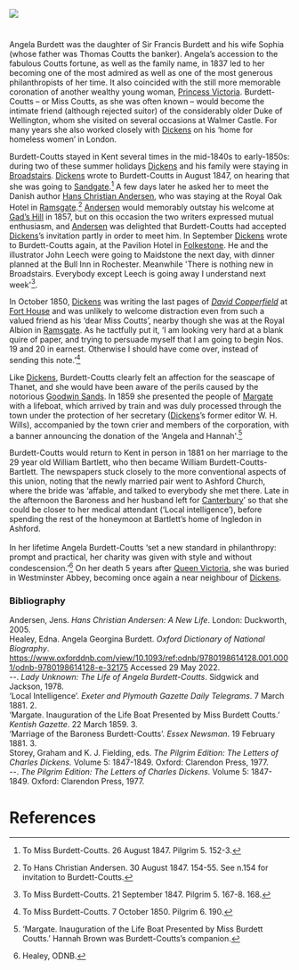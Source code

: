<a href="https://beta.kent-maps.online"><img src="https://beta.kent-maps.online/juncture/ve-button.png"></a>

<param ve-config
    title="Angela Burdett-Coutts, 1814-1906"
    author="Professor Carolyn Oulton"
    banner="https://upload.wikimedia.org/wikipedia/commons/f/fc/Burdett-Coutts_sundial_mosaics_-_geograph.org.uk_-_475598.jpg"
    layout="vtl"
    description="In this visual essay, Professor Carolyn Oulton traces the Kent visits and interactions with Charles Dickens et al of heiress and philanthropist Angela Burdett-Coutts.">

<!-- Global Entities -->
<param ve-entity title="Walmer Castle" eid="Q2543161">
<param ve-entity title="Maidstone" eid="Q213180">
<param ve-entity title="Rochester" eid="Q507517">
<param ve-entity title="Thanet" eid="Q1752642">
<param ve-entity title="Ashford" eid="Q725261">
<param ve-entity title="Ramsgate" eid="Q736439">
<param ve-entity title="Broadstairs" eid="Q922739">
<param ve-entity title="Folkestone" eid="Q375314">

<!-- Base map starting position centred on Canterbury -->
<param ve-map center="Q29303" zoom="10">

<!-- Historical map layers -->
<param ve-map-layer active allmaps allmaps-id="bd3bb7d13a5d0a88" title="Moule 1850">

#

Angela Burdett was the daughter of Sir Francis Burdett and his wife Sophia (whose father was Thomas Coutts the banker). Angela’s accession to the fabulous Coutts fortune, as well as the family name, in 1837 led to her becoming one of the most admired as well as one of the most generous philanthropists of her time. It also coincided with the still more memorable coronation of another wealthy young woman, [Princess Victoria](/19c/19c-victoria-biography). Burdett-Coutts – or Miss Coutts, as she was often known – would become the intimate friend (although rejected suitor) of the considerably older Duke of Wellington, whom she visited on several occasions at Walmer Castle. For many years she also worked closely with [Dickens](/dickens) on his ‘home for homeless women’ in London.
<param ve-image 
       label="Angela Burdett-Coutts" 
       description="A portrait of Burdett-Coutts, circa 1840" 
       license="Public domain" 
       url="https://upload.wikimedia.org/wikipedia/commons/3/33/Angela_Georgina_Burdett-Coutts%2C_Baroness_Burdett-Coutts_from_NPG.jpg">
<!-- Base map starting position centred on Walmer Castle -->
<param ve-map center="Q2543161" zoom="12">

Burdett-Coutts stayed in Kent several times in the mid-1840s to early-1850s: during two of these summer holidays [Dickens](/dickens) and his family were staying in [Broadstairs](/dickens/dickens-broadstairs). [Dickens](/dickens) wrote to Burdett-Coutts in August 1847, on hearing that she was going to [Sandgate](/placesqz/sandgate-overview).[^ref1] A few days later he asked her to meet the Danish author [Hans Christian Andersen](/19c/19c-christian-andersen), who was staying at the Royal Oak Hotel in [Ramsgate](/dickens/19c-ramsgate).[^ref2] [Andersen](/19c/19c-christian-andersen) would memorably outstay his welcome at [Gad’s Hill](/dickens/dickens-gads-hill) in 1857, but on this occasion the two writers expressed mutual enthusiasm, and [Andersen](/19c/19c-christian-andersen) was delighted that Burdett-Coutts had accepted [Dickens](/dickens)’s  invitation partly in order to meet him. In September [Dickens](/dickens) wrote to Burdett-Coutts again, at the Pavilion Hotel in [Folkestone](/19c/19c-folkestone). He and the illustrator John Leech were going to Maidstone the next day, with dinner planned at the Bull Inn in Rochester. Meanwhile 'There is nothing new in Broadstairs. Everybody except Leech is going away I understand next week'[^ref3].
<param ve-image url="https://stor.artstor.org/stor/077213e1-ee34-4966-a7eb-64fb7cf89d8d" label="Broadstairs Map" attribution="by kind permission of Dickens Museum, Broadstairs">

In October 1850, [Dickens](/dickens) was writing the last pages of [_David Copperfield_](/dickens/david-copperfield-curated-walk)  at [Fort House](/dickens/dickens-fort-house) and was unlikely to welcome distraction even from such a valued friend as his ‘dear Miss Coutts’, nearby though she was at the Royal Albion in [Ramsgate](/dickens/19c-ramsgate). As he tactfully put it, ‘I am looking very hard at a blank quire of paper, and trying to persuade myself that I am going to begin Nos. 19 and 20 in earnest. Otherwise I should have come over, instead of sending this note.’[^ref4]
<param ve-image 
       label="Charles Dickens" 
       description="A portrait of Dickens, between 1867 and 1868" 
       license="Public domain" 
       url="https://upload.wikimedia.org/wikipedia/commons/a/aa/Dickens_Gurney_head.jpg">
<param ve-map center="Q725261" zoom="10">

Like [Dickens](/dickens), Burdett-Coutts clearly felt an affection for the seascape of Thanet, and she would have been aware of the perils caused by the notorious [Goodwin Sands](/dickens/david-copperfield-goodwin-sands). In 1859 she presented the people of [Margate](/19c/19c-margate) with a lifeboat, which arrived by train and was duly processed through the town under the protection of her secretary ([Dickens](/dickens)’s former editor W. H. Wills), accompanied by the town crier and members of the corporation, with a banner announcing the donation of the ‘Angela and Hannah'.[^ref5]
<param ve-image url="https://stor.artstor.org/stor/6fbd0fc9-b2ce-421e-98e7-36cd1e89a92f" label="The Goodwin Sands image from Heroes of the Goodwin Sands" attribution="by Thomas Stanley Treanor, 1904">
<param ve-map center="Q1752642" zoom="11">

Burdett-Coutts would return to Kent in person in 1881 on her marriage to the 29 year old William Bartlett, who then became William Burdett-Coutts-Bartlett. The newspapers stuck closely to the more conventional aspects of this union, noting that the newly married pair went to Ashford Church, where the bride was ‘affable, and talked to everybody she met there. Late in the afternoon the Baroness and her husband left for [Canterbury](/19c/19c-canterbury)’ so that she could be closer to her medical attendant (‘Local intelligence’), before spending the rest of the honeymoon at Bartlett’s home of Ingledon in Ashford.
<br><br>
In her lifetime Angela Burdett-Coutts ‘set a new standard in philanthropy: prompt and practical, her charity was given with style and without condescension.’[^ref6] On her death 5 years after [Queen Victoria](/19c/19c-victoria-biography), she was buried in Westminster Abbey, becoming once again a near neighbour of [Dickens](/dickens).
<param ve-image url="https://upload.wikimedia.org/wikipedia/commons/c/cd/St_Mary%2C_Ashford%2C_June_2021.jpg" label="St Mary's, Ashford" attribution="Poliphilo, CC0, via Wikimedia Commons">
<param ve-map center="Q725261" zoom="10">

### Bibliography
Andersen, Jens. _Hans Christian Andersen: A New Life_. London: Duckworth, 2005.   
Healey, Edna. Angela Georgina Burdett. _Oxford Dictionary of National Biography_. https://www.oxforddnb.com/view/10.1093/ref:odnb/9780198614128.001.0001/odnb-9780198614128-e-32175  Accessed 29 May 2022.   
--. _Lady Unknown: The Life of Angela Burdett-Coutts_. Sidgwick and Jackson, 1978.   
‘Local Intelligence’. _Exeter and Plymouth Gazette Daily Telegrams_. 7 March 1881. 2.   
‘Margate. Inauguration of the Life Boat Presented by Miss Burdett Coutts.’ _Kentish Gazette_. 22 March 1859. 3.   
‘Marriage of the Baroness Burdett-Coutts’. _Essex Newsman_. 19 February 1881. 3.   
Storey, Graham and K. J. Fielding, eds. _The Pilgrim Edition: The Letters of Charles Dickens._ Volume 5: 1847-1849. Oxford: Clarendon Press, 1977.   
--. _The Pilgrim Edition: The Letters of Charles Dickens_. Volume 5: 1847-1849. Oxford: Clarendon Press, 1977.   
<param ve-image 
       label="Escutcheon of Angela Burdett-Coutts" 
       description="The personal emblem of Burdett-Coutts" 
       license="Public domain" 
       url="https://upload.wikimedia.org/wikipedia/commons/5/54/Angela_Burdett-Coutts.gif"
       fit="contain">

# References
[^ref1]: To Miss Burdett-Coutts. 26 August 1847. Pilgrim 5. 152-3.
[^ref2]: To Hans Christian Andersen. 30 August 1847. 154-55. See n.154 for invitation to Burdett-Coutts.
[^ref3]: To Miss Burdett-Coutts. 21 September 1847. Pilgrim 5. 167-8. 168.
[^ref4]: To Miss Burdett-Coutts. 7 October 1850. Pilgrim 6. 190.
[^ref5]: ‘Margate. Inauguration of the Life Boat Presented by Miss Burdett Coutts.’ Hannah Brown was Burdett-Coutts’s companion.
[^ref6]: Healey, ODNB.
